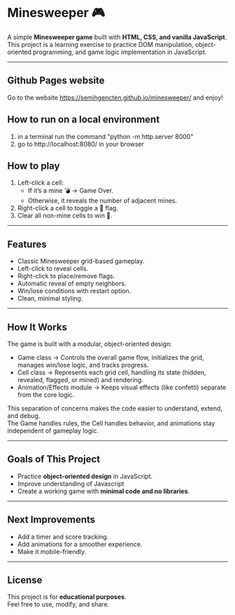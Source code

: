 # Minesweeper 🎮

A simple **Minesweeper game** built with **HTML, CSS, and vanilla JavaScript**.  
This project is a learning exercise to practice DOM manipulation, object-oriented programming, and game logic implementation in JavaScript.

---

## Github Pages website
Go to the website https://semihgencten.github.io/minesweeper/ and enjoy!

## How to run on a local environment
1. in a terminal run the command "python -m http.server 8000"
2. go to http://localhost:8080/ in your browser

## How to play
1. Left-click a cell:
   - If it’s a mine 💣 → Game Over.
   - Otherwise, it reveals the number of adjacent mines.
2. Right-click a cell to toggle a 🚩 flag.
3. Clear all non-mine cells to win 🎉.
 
---

## Features
- Classic Minesweeper grid-based gameplay.
- Left-click to reveal cells.
- Right-click to place/remove flags.
- Automatic reveal of empty neighbors.
- Win/lose conditions with restart option.
- Clean, minimal styling.

---

## How It Works
The game is built with a modular, object-oriented design:
- Game class → Controls the overall game flow, initializes the grid, manages win/lose logic, and tracks progress.
- Cell class → Represents each grid cell, handling its state (hidden, revealed, flagged, or mined) and rendering.
- Animation/Effects module → Keeps visual effects (like confetti) separate from the core logic.
  
This separation of concerns makes the code easier to understand, extend, and debug.  
The Game handles rules, the Cell handles behavior, and animations stay independent of gameplay logic.

---

## Goals of This Project
- Practice **object-oriented design** in JavaScript.
- Improve understanding of Javascript
- Create a working game with **minimal code and no libraries**.

---

## Next Improvements
- Add a timer and score tracking.
- Add animations for a smoother experience.
- Make it mobile-friendly.

---

## License
This project is for **educational purposes**.  
Feel free to use, modify, and share.

